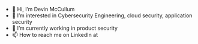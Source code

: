 - 👋 Hi, I’m Devin McCullum
- 👀 I’m interested in Cybersecurity Engineering, cloud security, application security
- 🌱 I’m currently working in product security
- 📫 How to reach me on LinkedIn at [
](https://www.linkedin.com/in/devin-mccullum-784a72207/)
<!---
Dev1n-Mac/Dev1n-Mac is a ✨ special ✨ repository because its `README.md` (this file) appears on your GitHub profile.
You can click the Preview link to take a look at your changes.
--->
